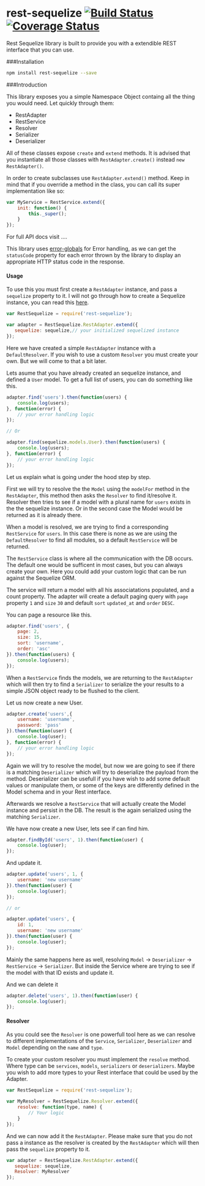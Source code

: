 # rest-sequelize [![Build Status](https://img.shields.io/travis/vladaspasic/rest-sequelize.svg?branch=master)](https://travis-ci.org/vladaspasic/rest-sequelize) [![Coverage Status](https://img.shields.io/coveralls/vladaspasic/rest-sequelize.svg)](https://coveralls.io/r/vladaspasic/rest-sequelize)

Rest Sequelize library is built to provide you with a extendible REST interface that you can use.

###Installation

```bash
npm install rest-sequelize --save
```

###Introduction

This library exposes you a simple Namespace Object containg all the thing you would need. Let quickly through them:

* RestAdapter
* RestService
* Resolver
* Serializer
* Deserializer

All of these classes expose `create` and `extend` methods. It is advised that you instantiate all those classes with `RestAdapter.create()` instead `new RestAdapter()`.

In order to create subclasses use `RestAdapter.extend()` method. Keep in mind that if you override a method in the class, you can call its super implementation like so:

```javascript
var MyService = RestService.extend({
    init: function() {
        this._super();
    }
});
```

For full API docs visit ....

This library uses [error-globals](https://github.com/vladaspasic/error-globals) for Error handling, as we can get the `statusCode` property for each error thrown by the library to display an appropriate HTTP status code in the response.

#### Usage

To use this you must first create a `RestAdapter` instance, and pass a `sequelize` property to it. I will not go through how to create a Sequelize instance, you can read this [here](http://docs.sequelizejs.com/en/latest/docs/getting-started/).

```javascript
var RestSequelize = require('rest-sequelize');

var adapter = RestSequelize.RestAdapter.extend({
   sequelize: sequelize,// your initialized sequelized instance
});
```

Here we have created a simple `RestAdapter` instance with a `DefaultResolver`. If you wish to use a custom `Resolver` you must create your own. But we will come to that a bit later.

Lets asume that you have already created an sequelize instance, and defined a `User` model. To get a full list of users, you can do something like this.

```javascript
adapter.find('users').then(function(users) {
    console.log(users);
}, function(error) {
    // your error handling logic
});

// Or

adapter.find(sequelize.models.User).then(function(users) {
    console.log(users);
}, function(error) {
    // your error handling logic
});
```

Let us explain what is going under the hood step by step.

First we will try to resolve the the `Model` using the `modelFor` method in the `RestAdapter`, this method then asks the `Resolver` to find it/resolve it. Resolver then tries to see if a model with a plural name for `users` exists in the the sequelize instance. Or in the second case the Model would be returned as it is already there.

When a model is resolved, we are trying to find a corresponding `RestService` for `users`. In this case there is none as we are using the `DefaultResolver`
to find all modules, so a default `RestService` will be returned.

The `RestService` class is where all the communication with the DB occurs. The default one would be sufficent in most cases, but you can always create your own.
Here you could add your custom logic that can be run against the Sequelize ORM.

The service will return a model with all his associatations populated, and a count property. The adapter will create a default paging query with `page` property `1` and `size` `30` and default `sort` `updated_at` and `order` `DESC`.

You can page a resource like this.

```javascript
adapter.find('users', {
    page: 2,
    size: 15,
    sort: 'username',
    order: 'asc'
}).then(function(users) {
    console.log(users);
});
```

When a `RestService` finds the models, we are returning to the `RestAdapter` which will then try to find a `Serializer` to serialize the your results to a simple JSON object ready to be flushed to the client.

Let us now create a new User.

```javascript
adapter.create('users',{
    username: 'username',
    password: 'pass'
}).then(function(user) {
    console.log(user);
}, function(error) {
    // your error handling logic
});
```

Again we will try to resolve the model, but now we are going to see if there is a matching `Deserializer` which will try to deserialize the payload from the method. Deserializer can be usefull if you have wish to add some default values or manipulate them, or some of the keys are differently defined in the Model schema and in your Rest interface.

Afterwards we resolve a `RestService` that will actually create the Model instance and persist in the DB. The result is the again serialized using the matching `Serializer`.

We have now create a new User, lets see if can find him.

```javascript
adapter.findById('users', 1).then(function(user) {
    console.log(user);
});
```
And update it.

```javascript
adapter.update('users', 1, {
    username: 'new username'
}).then(function(user) {
    console.log(user);
});

// or

adapter.update('users', {
    id: 1,
    username: 'new username'
}).then(function(user) {
    console.log(user);
});
```

Mainly the same happens here as well, resolving `Model` -> `Deserializer` -> `RestService` -> `Serializer`. But inside the Service where are trying to see if the model with that ID exists and update it.

And we can delete it

```javascript
adapter.delete('users', 1).then(function(user) {
    console.log(user);
});
```

#### Resolver

As you could see the `Resolver` is one powerfull tool here as we can resolve to different implementations of the `Service`, `Serializer`, `Deserializer` and `Model` depending on the `name` and `type`.

To create your custom resolver you must implement the `resolve` method. Where type can be `services`, `models`, `serializers` or `deserializers`. Maybe you wish to add more types to your Rest interface that could be used by the Adapter.

```javascript
var RestSequelize = require('rest-sequelize');

var MyResolver = RestSequelize.Resolver.extend({
    resolve: function(type, name) {
        // Your logic
    }
});
```

And we can now add it the `RestAdapter`. Please make sure that you do not pass a
instance as the resolver is created by the `RestAdapter` which will then pass the `sequelize` property to it.

```javascript
var adapter = RestSequelize.RestAdapter.extend({
   sequelize: sequelize,
   Resolver: MyResolver
});
```

